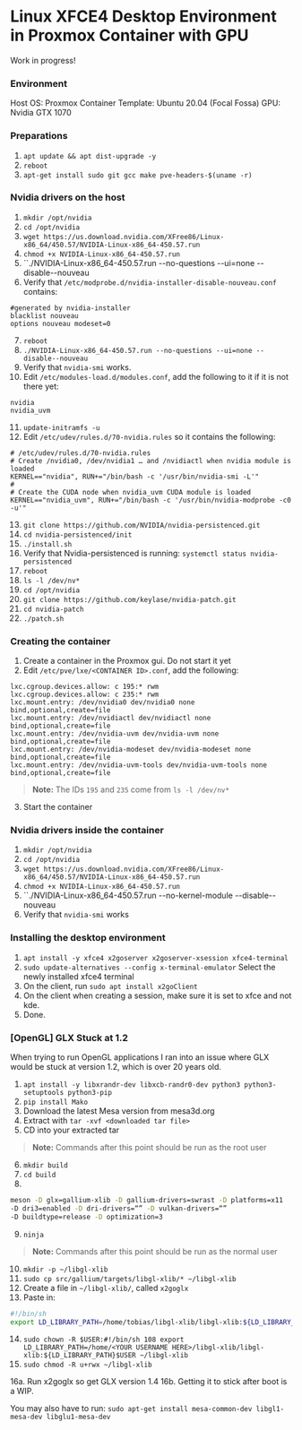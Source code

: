 # Linux XFCE4 Desktop Environment in Proxmox Container with GPU
Work in progress!


### Environment
Host OS: Proxmox
Container Template: Ubuntu 20.04 (Focal Fossa)
GPU: Nvidia GTX 1070

### Preparations
1. ``apt update && apt dist-upgrade -y``
2. ``reboot``
3. ``apt-get install sudo git gcc make pve-headers-$(uname -r)``

### Nvidia drivers on the host
1. ``mkdir /opt/nvidia``
2. ``cd /opt/nvidia``
3. ``wget https://us.download.nvidia.com/XFree86/Linux-x86_64/450.57/NVIDIA-Linux-x86_64-450.57.run``
4. ``chmod +x NVIDIA-Linux-x86_64-450.57.run``
5. ``./NVIDIA-Linux-x86_64-450.57.run --no-questions --ui=none --disable--nouveau
6. Verify that ``/etc/modprobe.d/nvidia-installer-disable-nouveau.conf`` contains:
```
#generated by nvidia-installer
blacklist nouveau
options nouveau modeset=0
```
7. ``reboot``
8. ``./NVIDIA-Linux-x86_64-450.57.run --no-questions --ui=none --disable--nouveau``
9. Verify that ``nvidia-smi`` works.
10. Edit ``/etc/modules-load.d/modules.conf``, add the following to it if it is not there yet:
```
nvidia
nvidia_uvm
```
11. ``update-initramfs -u``
12. Edit ``/etc/udev/rules.d/70-nvidia.rules`` so it contains the following:
```
# /etc/udev/rules.d/70-nvidia.rules
# Create /nvidia0, /dev/nvidia1 … and /nvidiactl when nvidia module is loaded
KERNEL=="nvidia", RUN+="/bin/bash -c '/usr/bin/nvidia-smi -L'"
#
# Create the CUDA node when nvidia_uvm CUDA module is loaded
KERNEL=="nvidia_uvm", RUN+="/bin/bash -c '/usr/bin/nvidia-modprobe -c0 -u'"
```
13. ``git clone https://github.com/NVIDIA/nvidia-persistenced.git``
14. ``cd nvidia-persistenced/init``
15. ``./install.sh``
16. Verify that Nvidia-persistenced is running: ``systemctl status nvidia-persistenced``
17. ``reboot``
18. ``ls -l /dev/nv*``
19. ``cd /opt/nvidia``
20. ``git clone https://github.com/keylase/nvidia-patch.git``
21. ``cd nvidia-patch``
22. ``./patch.sh``

### Creating the container
1. Create a container in the Proxmox gui. Do not start it yet
2. Edit ``/etc/pve/lxe/<CONTAINER ID>.conf``, add the following:
```
lxc.cgroup.devices.allow: c 195:* rwm
lxc.cgroup.devices.allow: c 235:* rwm
lxc.mount.entry: /dev/nvidia0 dev/nvidia0 none bind,optional,create=file
lxc.mount.entry: /dev/nvidiactl dev/nvidiactl none bind,optional,create=file
lxc.mount.entry: /dev/nvidia-uvm dev/nvidia-uvm none bind,optional,create=file
lxc.mount.entry: /dev/nvidia-modeset dev/nvidia-modeset none bind,optional,create=file
lxc.mount.entry: /dev/nvidia-uvm-tools dev/nvidia-uvm-tools none bind,optional,create=file
```

> **Note:** The IDs ``195`` and ``235`` come from ``ls -l /dev/nv*``

3. Start the container

### Nvidia drivers inside the container
1. ``mkdir /opt/nvidia``
2. ``cd /opt/nvidia``
3. ``wget https://us.download.nvidia.com/XFree86/Linux-x86_64/450.57/NVIDIA-Linux-x86_64-450.57.run``
4. ``chmod +x NVIDIA-Linux-x86_64-450.57.run``
5. ``./NVIDIA-Linux-x86_64-450.57.run --no-kernel-module --disable--nouveau
6. Verify that ``nvidia-smi`` works

### Installing the desktop environment
1. ``apt install -y xfce4 x2goserver x2goserver-xsession xfce4-terminal``  
2. ``sudo update-alternatives --config x-terminal-emulator`` Select the newly installed xfce4 terminal
3. On the client, run ``sudo apt install x2goClient``
4. On the client when creating a session, make sure it is set to xfce and not kde.
5. Done.


### [OpenGL] GLX Stuck at 1.2
When trying to run OpenGL applications I ran into an issue where GLX would be stuck at version 1.2, which is over 20 years old.  
1. ``apt install -y libxrandr-dev libxcb-randr0-dev python3 python3-setuptools python3-pip``
2. ``pip install Mako``
3. Download the latest Mesa version from mesa3d.org
4. Extract with ``tar -xvf <downloaded tar file>``
5. CD into your extracted tar

> **Note:** Commands after this point should be run as the root user

6. ``mkdir build``
7. ``cd build``
8. 
```bash
meson -D glx=gallium-xlib -D gallium-drivers=swrast -D platforms=x11 
-D dri3=enabled -D dri-drivers=“” -D vulkan-drivers=“” 
-D buildtype=release -D optimization=3
```
9. ``ninja``

> **Note:** Commands after this point should be run as the normal user

10. ``mkdir -p ~/libgl-xlib``
11. ``sudo cp src/gallium/targets/libgl-xlib/* ~/libgl-xlib``
12. Create a file in ``~/libgl-xlib/``, called ``x2goglx``
13. Paste in:
```bash
#!/bin/sh
export LD_LIBRARY_PATH=/home/tobias/libgl-xlib/libgl-xlib:${LD_LIBRARY_PATH} exec "$@"
```
14. ``sudo chown -R $USER:#!/bin/sh
108
export LD_LIBRARY_PATH=/home/<YOUR USERNAME HERE>/libgl-xlib/libgl-xlib:${LD_LIBRARY_PATH}$USER ~/libgl-xlib``
15. ``sudo chmod -R u+rwx ~/libgl-xlib``

16a. Run x2goglx so get GLX version 1.4
16b. Getting it to stick after boot is a WIP.

You may also have to run: ``sudo apt-get install mesa-common-dev libgl1-mesa-dev libglu1-mesa-dev``

